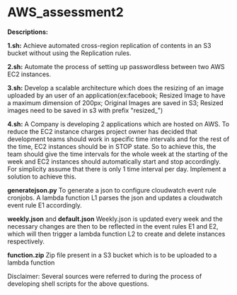 # AWS_assessment2 
  
**Descriptions:** 

**1.sh:** Achieve automated cross-region replication of contents in an S3 bucket without using the Replication rules. 
 
**2.sh:** Automate the process of setting up passwordless between two AWS EC2 instances. 
 
**3.sh:** Develop a scalable architecture which does the resizing of an image uploaded by an user of an application(ex:facebook; Resized Image to have a maximum dimension of 200px; Original Images are saved in S3; Resized images need to be saved in s3 with prefix "resized_") 
 
**4.sh:** A Company is developing 2 applications which are hosted on AWS. To reduce the EC2 instance charges project owner has decided that development teams should work in specific time intervals and for the rest of the time, EC2 instances should be in STOP state. So to achieve this, the team should give the time intervals for the whole week at the starting of the week and EC2 instances should automatically start and stop accordingly. 
For simplicity assume that there is only 1 time interval per day. Implement a solution to achieve this. 
 
**generatejson.py** To generate a json to configure cloudwatch event rule cronjobs. A lambda function L1 parses the json and updates a cloudwatch event rule E1 accordingly. 
 
 **weekly.json** and **default.json** Weekly.json is updated every week and the necessary changes are then to be reflected in the event rules E1 and E2, which will then trigger a lambda function L2 to create and delete instances respectively. 
  
  **function.zip** Zip file present in a S3 bucket which is to be uploaded to a lambda function 
   
  Disclaimer: Several sources were referred to during the process of developing shell scripts for the above questions. 
